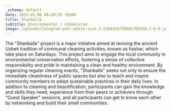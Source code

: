 ```yaml
---
_schema: default
date: 2021-01-08 06:20:35 +0300
title: Shanbalik 
subtitle: Environmental | Uzbekistan
image: /uploads/telegram-peer-photo-size-2-5384416730685760150-1-0-0.jpg
---
```

The "Shanbalik" project is a major initiative aimed at reviving the ancient Uzbek tradition of communal cleaning activities, known as hashar, which take place on Saturdays. This project aims to engage the local community in environmental conservation efforts, fostering a sense of collective responsibility and pride in maintaining a clean and healthy environment. By organizing regular cleaning events, "Shanbalik" seeks not only to ensure the immediate cleanliness of public spaces but also to teach and inspire community members to adopt sustainable practices in their daily lives. In addition to cleaning and beautification, participants can gain the knowledge and skills they need, experience from their peers or achievers through "Guest Speaker" sessions, and all participants can get to know each other by networking and build their small communities.